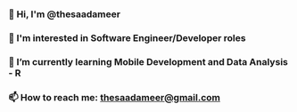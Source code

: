 ### 👋 Hi, I'm @thesaadameer
### 👀 I'm interested in Software Engineer/Developer roles
### 🌱 I’m currently learning Mobile Development and Data Analysis - R 
### 📫 How to reach me: thesaadameer@gmail.com

<!--
**thesaadameer/thesaadameer** is a ✨ _special_ ✨ repository because its `README.md` (this file) appears on your GitHub profile.

Here are some ideas to get you started:

- 🔭 I’m currently working on ...
- 🌱 I’m currently learning ...
- 👯 I’m looking to collaborate on ...
- 🤔 I’m looking for help with ...
- 💬 Ask me about ...
- 📫 How to reach me: ...
- 😄 Pronouns: ...
- ⚡ Fun fact: ...
-->
